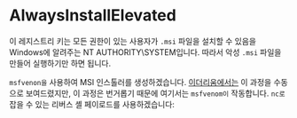 # AlwaysInstallElevated

이 레지스트리 키는 모든 권한이 있는 사용자가 `.msi` 파일을 설치할 수 있음을 Windows에 알려주는 NT AUTHORITY\SYSTEM입니다. 따라서 악성 `.msi` 파일을 만들어 실행하기만 하면 됩니다.

`msfvenon을` 사용하여 MSI 인스톨러를 생성하겠습니다. [이더리움에서는](https://0xdf.gitlab.io/2019/03/09/htb-ethereal.html#create-msi) 이 과정을 수동으로 보여드렸지만, 이 과정은 번거롭기 때문에 여기서는 `msfvenom이` 작동합니다. `nc로` 잡을 수 있는 리버스 셸 페이로드를 사용하겠습니다:

